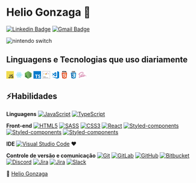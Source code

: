 # Helio Gonzaga 👋

[![Linkedin Badge](https://img.shields.io/badge/-Helio%20Gonzaga-081a28?style=flat-square&logo=Linkedin&logoColor=white&link=https://www.linkedin.com/in/helio-gonzaga-0025a3157/)](https://www.linkedin.com/in/helio-gonzaga-0025a3157/)
[![Gmail Badge](https://img.shields.io/badge/-helio.santosgjunior@gmail.com-081a28?style=flat-square&logo=Gmail&logoColor=white&link=mailto:helio.santosgjunior@gmail.com)](mailto:helio.santosgjunior@gmail.com)

<p align="left">
  <img src="https://i.ibb.co/dL2hwxR/cover-github.jpg" width="1000" title="nintendo switch">
</p>

## Linguagens e Tecnologias que uso diariamente

<code><img height="20" src="https://raw.githubusercontent.com/github/explore/80688e429a7d4ef2fca1e82350fe8e3517d3494d/topics/javascript/javascript.png"></code>
<code><img height="20" src="https://raw.githubusercontent.com/github/explore/80688e429a7d4ef2fca1e82350fe8e3517d3494d/topics/react/react.png"></code>
<code><img height="20" src="https://raw.githubusercontent.com/github/explore/80688e429a7d4ef2fca1e82350fe8e3517d3494d/topics/nodejs/nodejs.png"></code>
<code><img height="20" src="https://raw.githubusercontent.com/github/explore/80688e429a7d4ef2fca1e82350fe8e3517d3494d/topics/typescript/typescript.png"></code>
<code><img height="20" src="https://raw.githubusercontent.com/github/explore/80688e429a7d4ef2fca1e82350fe8e3517d3494d/topics/styled-components/styled-components.png"></code>
<code><img height="20" src="https://raw.githubusercontent.com/github/explore/80688e429a7d4ef2fca1e82350fe8e3517d3494d/topics/visual-studio-code/visual-studio-code.png"></code>
<code><img height="20" src="https://raw.githubusercontent.com/github/explore/80688e429a7d4ef2fca1e82350fe8e3517d3494d/topics/html/html.png"></code>
<code><img height="20" src="https://raw.githubusercontent.com/github/explore/80688e429a7d4ef2fca1e82350fe8e3517d3494d/topics/css/css.png"></code>
<code><img height="20" src="https://raw.githubusercontent.com/github/explore/80688e429a7d4ef2fca1e82350fe8e3517d3494d/topics/sass/sass.png"></code>

## ⚡Habilidades

**Linguagens**
[![JavaScript](https://img.shields.io/badge/-JavaScript-black?style=flat-square&logo=javascript&link=https://github.com/heliogsantos/)](https://github.com/heliogsantos/)
[![TypeScript](https://img.shields.io/badge/-TypeScript-007ACC?style=flat-square&logo=typescript&link=https://github.com/heliogsantos/)](https://github.com/heliogsantos/)

**Front-end**
[![HTML5](https://img.shields.io/badge/-HTML5-E34F26?style=flat-square&logo=html5&logoColor=white&link=https://github.com/heliogsantos/)](https://github.com/heliogsantos/)
[![SASS](https://img.shields.io/badge/-SASS-ed9ac2?style=flat-square&logo=sass)](https://github.com/heliogsantos/)
[![CSS3](https://img.shields.io/badge/-CSS3-1572B6?style=flat-square&logo=css3&link=https://github.com/heliogsantos/)](https://github.com/heliogsantos/)
[![React](https://img.shields.io/badge/-React-black?style=flat-square&logo=react&link=https://github.com/heliogsantos/)](https://github.com/heliogsantos/)
[![Styled-components](https://img.shields.io/badge/-Styled%20Components-pink?style=flat-square&logo=styled-components)](https://github.com/heliogsantos/)
[![Styled-components](https://img.shields.io/badge/-Angular-c3002f?style=flat-square&logo=Angular&logoColor=white&link=https://github.com/heliogsantos/)](https://github.com/heliogsantos/)
[![Styled-components](https://img.shields.io/badge/-Angular%20JS-c3002f?style=flat-square&logo=AngularJs&logoColor=white&link=https://github.com/heliogsantos/)](https://github.com/heliogsantos/)

**IDE**
[![Visual Studio Code](https://img.shields.io/badge/-Visual%20Studio%20Code-007ACC?style=flat-square&logo=VisualStudioCode&link=https://github.com/heliogsantos/)](https://github.com/heliogsantos/) ❤️

**Controle de versão e comunicação**
[![Git](https://img.shields.io/badge/-Git-black?style=flat-square&logo=git&link=https://github.com/heliogsantos/)](https://github.com/heliogsantos/)
[![GitLab](https://img.shields.io/badge/-GitLab-FCA121?style=flat-square&logo=gitlab&link=https://github.com/heliogsantos/)](https://github.com/heliogsantos/)
[![GitHub](https://img.shields.io/badge/-GitHub-181717?style=flat-square&logo=github&link=https://github.com/heliogsantos/)](https://github.com/heliogsantos/)
[![Bitbucket](https://img.shields.io/badge/-Bitbucket-0052CC?style=flat-square&logo=bitbucket&link=https://github.com/heliogsantos/)](https://github.com/heliogsantos/)
[![Discord](https://img.shields.io/badge/-Discord-000000?style=flat-square&logo=Discord&link=https://github.com/heliogsantos/)](https://github.com/heliogsantos/)
[![Jira](https://img.shields.io/badge/-Jira-0052CC?style=flat-square&logo=Jira&link=https://github.com/heliogsantos/)](https://github.com/heliogsantos/)
[![Jira](https://img.shields.io/badge/-Trello-0079bf?style=flat-square&logo=Trello&link=https://github.com/heliogsantos)](https://github.com/heliogsantos/)
[![Slack](https://img.shields.io/badge/-Slack-4A154B?style=flat-square&logo=Slack&link=https://github.com/heliogsantos/)](https://github.com/heliogsantos/)

👋 [Helio Gonzaga](https://github.com/heliogsantos/)
